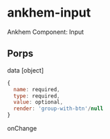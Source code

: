 # ankhem-input
Ankhem Component: Input

## Porps
data [object] 
```javascript
{
  name: required,
  type: required,
  value: optional,
  render: 'group-with-btn'/null
}
```
onChange
